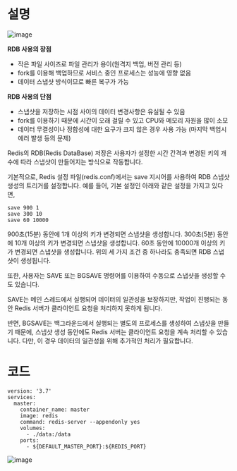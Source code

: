 # 설명
![image](https://github.com/eastperson/TIL/assets/66561524/4257e11d-e8e7-43f0-a004-cbc418e14c1d)

**RDB 사용의 장점**

- 작은 파일 사이즈로 파일 관리가 용이(원격지 백업, 버전 관리 등)
- fork를 이용해 백업하므로 서비스 중인 프로세스는 성능에 영향 없음
- 데이터 스냅샷 방식이므로 빠른 복구가 가능

**RDB 사용의 단점**

- 스냅샷을 저장하는 시점 사이의 데이터 변경사항은 유실될 수 있음
- fork를 이용하기 때문에 시간이 오래 걸릴 수 있고 CPU와 메모리 자원을 많이 소모
- 데이터 무결성이나 정합성에 대한 요구가 크지 않은 경우 사용 가능 (마지막 백업시 에러 발생 등의 문제)

Redis의 RDB(Redis DataBase) 저장은 사용자가 설정한 시간 간격과 변경된 키의 개수에 따라 스냅샷이 만들어지는 방식으로 작동합니다.

기본적으로, Redis 설정 파일(redis.conf)에서는 save 지시어를 사용하여 RDB 스냅샷 생성의 트리거를 설정합니다. 예를 들어, 기본 설정인 아래와 같은 설정을 가지고 있다면,

```
save 900 1
save 300 10
save 60 10000
```

900초(15분) 동안에 1개 이상의 키가 변경되면 스냅샷을 생성합니다.
300초(5분) 동안에 10개 이상의 키가 변경되면 스냅샷을 생성합니다.
60초 동안에 10000개 이상의 키가 변경되면 스냅샷을 생성합니다.
위의 세 가지 조건 중 하나라도 충족되면 RDB 스냅샷이 생성됩니다.

또한, 사용자는 SAVE 또는 BGSAVE 명령어를 이용하여 수동으로 스냅샷을 생성할 수도 있습니다.

SAVE는 메인 스레드에서 실행되어 데이터의 일관성을 보장하지만, 작업이 진행되는 동안 Redis 서버가 클라이언트 요청을 처리하지 못하게 됩니다.

반면, BGSAVE는 백그라운드에서 실행되는 별도의 프로세스를 생성하여 스냅샷을 만들기 때문에, 스냅샷 생성 동안에도 Redis 서버는 클라이언트 요청을 계속 처리할 수 있습니다. 다만, 이 경우 데이터의 일관성을 위해 추가적인 처리가 필요합니다.


# 코드
```
version: '3.7'
services:
  master:
    container_name: master
    image: redis
    command: redis-server --appendonly yes
    volumes:
      - ./data:/data
    ports:
      - ${DEFAULT_MASTER_PORT}:${REDIS_PORT}
```
![image](https://github.com/eastperson/TIL/assets/66561524/c540933d-3428-4f4c-82fa-587e300d7cfa)

